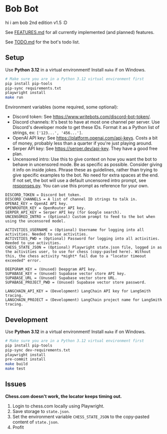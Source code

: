 # Bob Bot

<!-- index.rst content start -->

hi i am bob 2nd edition v1.5 :D

See [FEATURES.md](https://github.com/Giantpizzahead/bob-bot/blob/main/FEATURES.md) for all currently implemented (and planned) features.

See [TODO.md](https://github.com/Giantpizzahead/bob-bot/blob/main/TODO.md) for the bot's todo list.

## Setup

Use **Python 3.12** in a virtual environment! Install `make` if on Windows.

```sh
# Make sure you are in a Python 3.12 virtual environment first
pip install pip-tools
pip-sync requirements.txt
playwright install
make run
```

Environment variables (some required, some optional):

- Discord token: See https://www.writebots.com/discord-bot-token/.
- Discord channels: It's best to have at most one channel per server. Use Discord's developer mode to get these IDs. Format it as a Python list of strings, ex: `['123...', '456...']`.
- OpenAI API key: See https://platform.openai.com/api-keys. Costs a bit of money, probably less than a quarter if you're just playing around.
- Serper API key: See https://serper.dev/api-key. They have a good free plan.
- Uncensored intro: Use this to give context on how you want the bot to behave in uncensored mode. Be as specific as possible. Consider giving it info on inside jokes. Phrase these as guidelines, rather than trying to give specific examples to the bot. No need for extra spaces at the end. If not set, the bot will use a default uncensored intro prompt, see [responses.py](https://github.com/Giantpizzahead/bob-bot/blob/main/src/bobbot/agents/responses.py). You can use this prompt as reference for your own.

```text
DISCORD_TOKEN = Discord bot token.
DISCORD_CHANNELS = A list of channel ID strings to talk in.
OPENAI_KEY = OpenAI API key.
OPENROUTER_KEY = OpenRouter API key.
SERPER_API_KEY = Serper API key (for Google search).
UNCENSORED_INTRO = (Optional) Custom prompt to feed to the bot when using the uncensored model.

ACTIVITIES_USERNAME = (Optional) Username for logging into all activities. Needed to use activities.
ACTIVITIES_PWD = (Optional) Password for logging into all activities. Needed to use activities.
CHESS_STATE_JSON = (Optional) Playwright state.json file, logged in as the activities user, to use for chess (copy-pasted here). Without this, the chess activity *might* fail due to a "locator timeout exceeded" error.

DEEPGRAM_KEY = (Unused) Deepgram API key.
SUPABASE_KEY = (Unused) Supabase vector store API key.
SUPABASE_URL = (Unused) Supabase vector store URL.
SUPABASE_PROJECT_PWD = (Unused) Supabase vector store password.

LANGCHAIN_API_KEY = (Development) LangChain API key for LangSmith tracing.
LANGCHAIN_PROJECT = (Development) LangChain project name for LangSmith tracing.
```

## Development

Use **Python 3.12** in a virtual environment! Install `make` if on Windows.

```sh
# Make sure you are in a Python 3.12 virtual environment first
pip install pip-tools
pip-sync dev-requirements.txt
playwright install
pre-commit install
make build
make test
```

## Issues

**Chess.com doesn't work, the locator keeps timing out.**

1. Login to chess.com locally using Playwright.
2. Save storage to `state.json`.
3. Set the environment variable `CHESS_STATE_JSON` to the copy-pasted content of `state.json`.
4. Profit
